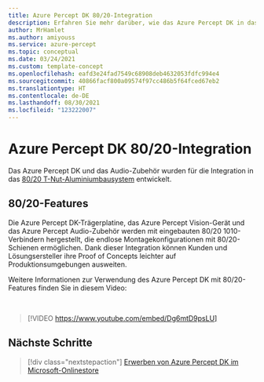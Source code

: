 ```yaml
---
title: Azure Percept DK 80/20-Integration
description: Erfahren Sie mehr darüber, wie das Azure Percept DK in das 80/20-Schienensystem integriert wird.
author: MrHamlet
ms.author: amiyouss
ms.service: azure-percept
ms.topic: conceptual
ms.date: 03/24/2021
ms.custom: template-concept
ms.openlocfilehash: eafd3e24fad7549c68908deb4632053fdfc994e4
ms.sourcegitcommit: 40866facf800a09574f97cc486b5f64fced67eb2
ms.translationtype: HT
ms.contentlocale: de-DE
ms.lasthandoff: 08/30/2021
ms.locfileid: "123222007"
---
```

# <a name="azure-percept-dk-8020-integration"></a>Azure Percept DK 80/20-Integration

Das Azure Percept DK und das Audio-Zubehör wurden für die Integration in das [80/20 T-Nut-Aluminiumbausystem](https://8020.net/) entwickelt.

## <a name="8020-features"></a>80/20-Features

Die Azure Percept DK-Trägerplatine, das Azure Percept Vision-Gerät und das Azure Percept Audio-Zubehör werden mit eingebauten 80/20 1010-Verbindern hergestellt, die endlose Montagekonfigurationen mit 80/20-Schienen ermöglichen. Dank dieser Integration können Kunden und Lösungsersteller ihre Proof of Concepts leichter auf Produktionsumgebungen ausweiten.

Weitere Informationen zur Verwendung des Azure Percept DK mit 80/20-Features finden Sie in diesem Video:

</br>

> [!VIDEO https://www.youtube.com/embed/Dg6mtD9psLU]  

## <a name="next-steps"></a>Nächste Schritte

> [!div class="nextstepaction"]
> [Erwerben von Azure Percept DK im Microsoft-Onlinestore](https://go.microsoft.com/fwlink/p/?LinkId=2155270)